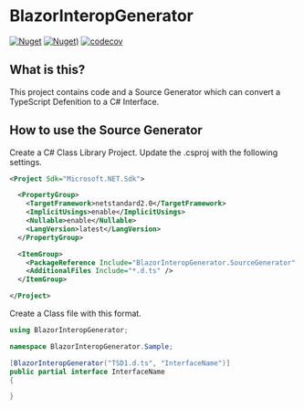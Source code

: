 # BlazorInteropGenerator

[![Nuget](https://img.shields.io/nuget/vpre/BlazorInteropGenerator.svg?style=flat-square)](https://www.nuget.org/packages/BlazorInteropGenerator)
[![Nuget)](https://img.shields.io/nuget/dt/BlazorInteropGenerator.svg?style=flat-square)](https://www.nuget.org/packages/BlazorInteropGenerator)
[![codecov](https://codecov.io/gh/IvanJosipovic/BlazorInteropGenerator/branch/alpha/graph/badge.svg?token=K5WBqEitwL)](https://codecov.io/gh/IvanJosipovic/BlazorInteropGenerator)

## What is this?

This project contains code and a Source Generator which can convert a TypeScript Defenition to a C# Interface.

## How to use the Source Generator
Create a C# Class Library Project.
Update the .csproj with the following settings.

```xml
<Project Sdk="Microsoft.NET.Sdk">

  <PropertyGroup>
    <TargetFramework>netstandard2.0</TargetFramework>
    <ImplicitUsings>enable</ImplicitUsings>
    <Nullable>enable</Nullable>
    <LangVersion>latest</LangVersion>
  </PropertyGroup>

  <ItemGroup>
    <PackageReference Include="BlazorInteropGenerator.SourceGenerator" Version="1.0.0-*" OutputItemType="Analyzer" ReferenceOutputAssembly="false" />
    <AdditionalFiles Include="*.d.ts" />
  </ItemGroup>

</Project>
```

Create a Class file with this format.
```c#
using BlazorInteropGenerator;

namespace BlazorInteropGenerator.Sample;

[BlazorInteropGenerator("TSD1.d.ts", "InterfaceName")]
public partial interface InterfaceName
{

}

```